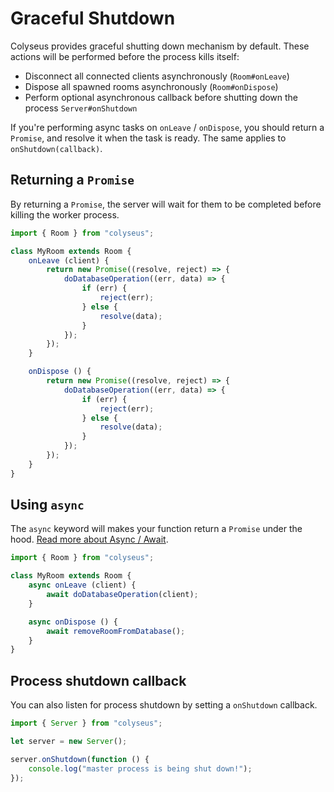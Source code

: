 # Graceful Shutdown

Colyseus provides graceful shutting down mechanism by default. These actions will be performed before the process kills itself:

- Disconnect all connected clients asynchronously (`Room#onLeave`)
- Dispose all spawned rooms asynchronously (`Room#onDispose`)
- Perform optional asynchronous callback before shutting down the process `Server#onShutdown`

If you're performing async tasks on `onLeave` / `onDispose`, you should return a `Promise`, and resolve it when the task is ready. The same applies to `onShutdown(callback)`.


## Returning a `Promise`

By returning a `Promise`, the server will wait for them to be completed before killing the worker process.

```typescript
import { Room } from "colyseus";

class MyRoom extends Room {
    onLeave (client) {
        return new Promise((resolve, reject) => {
            doDatabaseOperation((err, data) => {
                if (err) {
                    reject(err);
                } else {
                    resolve(data);
                }
            });
        });
    }

    onDispose () {
        return new Promise((resolve, reject) => {
            doDatabaseOperation((err, data) => {
                if (err) {
                    reject(err);
                } else {
                    resolve(data);
                }
            });
        });
    }
}
```

## Using `async`

The `async` keyword will makes your function return a `Promise` under the hood. [Read more about Async / Await](https://basarat.gitbooks.io/typescript/content/docs/async-await.html).

```typescript
import { Room } from "colyseus";

class MyRoom extends Room {
    async onLeave (client) {
        await doDatabaseOperation(client);
    }

    async onDispose () {
        await removeRoomFromDatabase();
    }
}
```

## Process shutdown callback

You can also listen for process shutdown by setting a `onShutdown` callback.

```typescript fct_label="Server"
import { Server } from "colyseus";

let server = new Server();

server.onShutdown(function () {
    console.log("master process is being shut down!");
});
```
